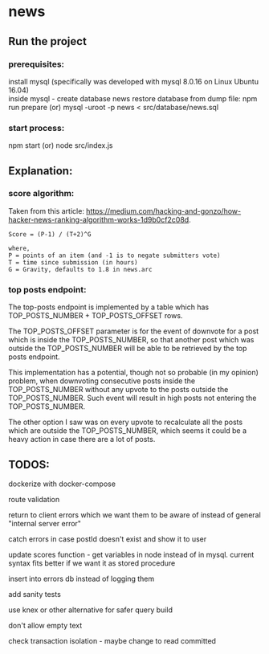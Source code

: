 # news


## Run the project  
### prerequisites:
install mysql (specifically was developed with mysql 8.0.16 on Linux Ubuntu 16.04)   
inside mysql - create database news
restore database from dump file: npm run prepare (or) mysql -uroot -p news < src/database/news.sql

### start process:
npm start (or) node src/index.js



## Explanation:
### score algorithm:
Taken from this article: https://medium.com/hacking-and-gonzo/how-hacker-news-ranking-algorithm-works-1d9b0cf2c08d.  
```
Score = (P-1) / (T+2)^G

where,
P = points of an item (and -1 is to negate submitters vote)
T = time since submission (in hours)
G = Gravity, defaults to 1.8 in news.arc
```

### top posts endpoint:
The top-posts endpoint is implemented by a table which has TOP_POSTS_NUMBER + TOP_POSTS_OFFSET rows.  

The TOP_POSTS_OFFSET parameter is for the event of downvote for a post which is inside the TOP_POSTS_NUMBER, so that another post which was outside the TOP_POSTS_NUMBER will be able to be retrieved by the top posts endpoint.  

This implementation has a potential, though not so probable (in my opinion) problem, when downvoting consecutive posts inside the TOP_POSTS_NUMBER without any upvote to the posts outside the TOP_POSTS_NUMBER. Such event will result in high posts not entering the TOP_POSTS_NUMBER.  

The other option I saw was on every upvote to recalculate all the posts which are outside the TOP_POSTS_NUMBER, which seems it could be a heavy action in case there are a lot of posts.      

## TODOS:  
dockerize with docker-compose  

route validation   

return to client errors which we want them to be aware of instead of general "internal server error"

catch errors in case postId doesn't exist and show it to user 

update scores function - get variables in node instead of in mysql. current syntax fits better if we want it as stored procedure    

insert into errors db instead of logging them  

add sanity tests  

use knex or other alternative for safer query build  

don't allow empty text

check transaction isolation - maybe change to read committed